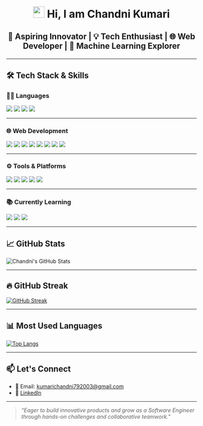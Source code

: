 <h1 align="center"><img src="https://media.giphy.com/media/hvRJCLFzcasrR4ia7z/giphy.gif" width="30px"/> Hi, I am Chandni Kumari</h1>
<h2> <p align="center">🚀 Aspiring Innovator  | 💡 Tech Enthusiast | 🌐 Web Developer | 🤖 Machine Learning Explorer </p> </h2>

---


## 🛠️ Tech Stack & Skills

### 👩‍💻 Languages  
<p>
  <img src="https://img.shields.io/badge/C-00599C?style=for-the-badge&logo=c&logoColor=white"/>
  <img src="https://img.shields.io/badge/C++-00599C?style=for-the-badge&logo=c%2B%2B&logoColor=white"/>
  <img src="https://img.shields.io/badge/Python-3776AB?style=for-the-badge&logo=python&logoColor=white"/>
  <img src="https://img.shields.io/badge/JavaScript-F7DF1E?style=for-the-badge&logo=javascript&logoColor=black"/>
</p>

---

### 🌐 Web Development  
<p>
  <img src="https://img.shields.io/badge/HTML5-E34F26?style=for-the-badge&logo=html5&logoColor=white"/>
  <img src="https://img.shields.io/badge/CSS3-1572B6?style=for-the-badge&logo=css3&logoColor=white"/>
  <img src="https://img.shields.io/badge/React-20232A?style=for-the-badge&logo=react&logoColor=61DAFB"/>
  <img src="https://img.shields.io/badge/Node.js-339933?style=for-the-badge&logo=node.js&logoColor=white"/>
  <img src="https://img.shields.io/badge/Express.js-000000?style=for-the-badge&logo=express&logoColor=white"/>
  <img src="https://img.shields.io/badge/MongoDB-4EA94B?style=for-the-badge&logo=mongodb&logoColor=white"/>
  <img src="https://img.shields.io/badge/Tailwind_CSS-38B2AC?style=for-the-badge&logo=tailwind-css&logoColor=white"/>
  <img src="https://img.shields.io/badge/Flask-000000?style=for-the-badge&logo=flask&logoColor=white"/>
</p>

---

### ⚙️ Tools & Platforms  
<p>
  <img src="https://img.shields.io/badge/Git-F05032?style=for-the-badge&logo=git&logoColor=white"/>
  <img src="https://img.shields.io/badge/GitHub-181717?style=for-the-badge&logo=github&logoColor=white"/>
  <img src="https://img.shields.io/badge/Google_Colab-F9AB00?style=for-the-badge&logo=google-colab&logoColor=white"/>
  <img src="https://img.shields.io/badge/Razorpay-02042B?style=for-the-badge&logo=razorpay&logoColor=white"/>
  <img src="https://img.shields.io/badge/Generative_AI-FF3366?style=for-the-badge&logo=openai&logoColor=white"/>
</p>

---

### 📚 Currently Learning  
<p>
  <img src="https://img.shields.io/badge/DSA-007ACC?style=for-the-badge&logo=codeforces&logoColor=white"/>
  <img src="https://img.shields.io/badge/DBMS-F29111?style=for-the-badge&logo=databricks&logoColor=white"/>
  <img src="https://img.shields.io/badge/Generative_AI-1B1F23?style=for-the-badge&logo=openai&logoColor=white"/>
</p>

---

## 📈 GitHub Stats

![Chandni's GitHub Stats](https://github-readme-stats.vercel.app/api?username=chandni704&show_icons=true&theme=radical)

---


## 🔥 GitHub Streak

[![GitHub Streak](https://streak-stats.demolab.com?user=chandni704&theme=highcontrast&hide_border=true)](https://git.io/streak-stats)


---

## 📊 Most Used Languages

[![Top Langs](https://github-readme-stats.vercel.app/api/top-langs/?username=chandni704&layout=compact&theme=vision-friendly-dark)](https://github.com/anuraghazra/github-readme-stats)

---


## 📫 Let's Connect

- 📧 Email: kumarichandni792003@gmail.com  
- 🔗 [LinkedIn](https://www.linkedin.com/in/chandni-kumari-24005731a/)  


---

> *“Eager to build innovative products and grow as a Software Engineer through hands-on challenges and collaborative teamwork.”*
